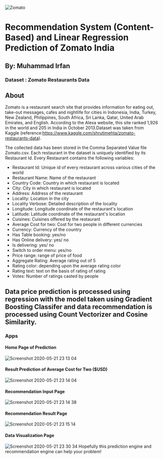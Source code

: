 ![Zomato](https://user-images.githubusercontent.com/60774720/82581869-6aba3800-9bbb-11ea-8700-3bc5b400686e.png)
# Recommendation System (Content-Based) and Linear Regression Prediction of Zomato India
## By: Muhammad Irfan
### __Dataset__ : Zomato Restaurants Data 
## About
Zomato is a restaurant search site that provides information for eating out, take-out messages, cafes and nightlife for cities in Indonesia, India, Turkey, New Zealand, Philippines, South Africa, Sri Lanka, Qatar, United Arab Emirates, and English. According to the Alexa website, this site ranked 1,926 in the world and 205 in India in October 2013.Dataset was taken from Kaggle (reference:https://www.kaggle.com/shrutimehta/zomato-restaurants-data).

The collected data has been stored in the Comma Separated Value file Zomato.csv. Each restaurant in the dataset is uniquely identified by its Restaurant Id. Every Restaurant contains the following variables:

- Restaurant Id: Unique id of every restaurant across various cities of the world
- Restaurant Name: Name of the restaurant
- Country Code: Country in which restaurant is located
- City: City in which restaurant is located
- Address: Address of the restaurant
- Locality: Location in the city
- Locality Verbose: Detailed description of the locality
- Longitude: Longitude coordinate of the restaurant's location
- Latitude: Latitude coordinate of the restaurant's location
- Cuisines: Cuisines offered by the restaurant
- Average Cost for two: Cost for two people in different currencies
- Currency: Currency of the country
- Has Table booking: yes/no
- Has Online delivery: yes/ no
- Is delivering: yes/ no
- Switch to order menu: yes/no
- Price range: range of price of food
- Aggregate Rating: Average rating out of 5
- Rating color: depending upon the average rating color
- Rating text: text on the basis of rating of rating
- Votes: Number of ratings casted by people
## Data price prediction is processed using regression with the model taken using Gradient Boosting Classifer and data recommendation is processed using Count Vectorizer and Cosine Similarity.
### Apps
#### Home Page of Prediction
![Screenshot 2020-05-21 23 13 04](https://user-images.githubusercontent.com/60774720/82580750-caafdf00-9bb9-11ea-8e1a-6940a67300fa.png)
#### Result Prediction of Average Cost for Two ($USD)
![Screenshot 2020-05-21 23 14 04](https://user-images.githubusercontent.com/60774720/82580944-0a76c680-9bba-11ea-9036-6ccc39b28381.png)
#### Recommendation Input Page
![Screenshot 2020-05-21 23 14 38](https://user-images.githubusercontent.com/60774720/82581090-37c37480-9bba-11ea-9d41-3b7ba66a1254.png)
#### Recommendation Result Page
![Screenshot 2020-05-21 23 15 14](https://user-images.githubusercontent.com/60774720/82581143-4ca00800-9bba-11ea-9e0f-53bc11ea6215.png)
#### Data Visualization Page
![Screenshot 2020-05-21 23 30 34](https://user-images.githubusercontent.com/60774720/82581672-1dd66180-9bbb-11ea-9eea-7347bda1bb0f.png)
Hopefully this prediction engine and recommendation engine can help your problem!
